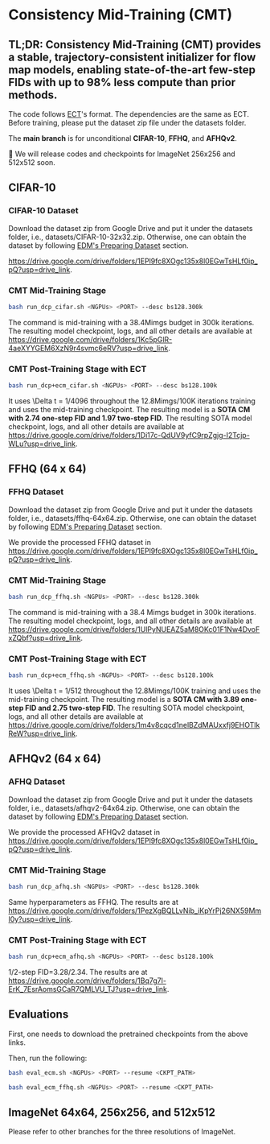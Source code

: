 # Consistency Mid-Training (CMT)

## **TL;DR: Consistency Mid-Training (CMT) provides a stable, trajectory-consistent initializer for flow map models, enabling state-of-the-art few-step FIDs with up to 98% less compute than prior methods.**

The code follows [ECT](https://github.com/locuslab/ect/)'s format. The dependencies are the same as ECT. Before training, please put the dataset zip file under the datasets folder.

The **main branch** is for unconditional **CIFAR-10**, **FFHQ**, and **AFHQv2**.

🔔 We will release codes and checkpoints for ImageNet 256x256 and 512x512 soon.

## CIFAR-10

### CIFAR-10 Dataset

Download the dataset zip from Google Drive and put it under the datasets folder, i.e., datasets/CIFAR-10-32x32.zip. Otherwise, one can obtain the dataset by following [EDM's Preparing Dataset](https://github.com/NVlabs/edm#preparing-datasets) section.

https://drive.google.com/drive/folders/1EPl9fc8XOgc135x8l0EGwTsHLf0ip_pQ?usp=drive_link.

### CMT Mid-Training Stage

```bash
bash run_dcp_cifar.sh <NGPUs> <PORT> --desc bs128.300k
```

The command is mid-training with a 38.4Mimgs budget in 300k iterations. The resulting model checkpoint, logs, and all other details are available at https://drive.google.com/drive/folders/1Kc5pGlR-4aeXYYGEM6XzN9r4svmc6eRV?usp=drive_link.

### CMT Post-Training Stage with ECT

```bash
bash run_dcp+ecm_cifar.sh <NGPUs> <PORT> --desc bs128.100k
```

It uses \Delta t = 1/4096 throughout the 12.8Mimgs/100K iterations training and uses the mid-training checkpoint. The resulting model is a **SOTA CM with 2.74 one-step FID and 1.97 two-step FID**. The resulting SOTA model checkpoint, logs, and all other details are available at https://drive.google.com/drive/folders/1Di17c-QdUV9yfC9rpZgjg-I2Tcjp-WLu?usp=drive_link.


## FFHQ (64 x 64)

### FFHQ Dataset

Download the dataset zip from Google Drive and put it under the datasets folder, i.e., datasets/ffhq-64x64.zip. Otherwise, one can obtain the dataset by following [EDM's Preparing Dataset](https://github.com/NVlabs/edm#preparing-datasets) section.

We provide the processed FFHQ dataset in https://drive.google.com/drive/folders/1EPl9fc8XOgc135x8l0EGwTsHLf0ip_pQ?usp=drive_link.

### CMT Mid-Training Stage

```bash
bash run_dcp_ffhq.sh <NGPUs> <PORT> --desc bs128.300k
```

The command is mid-training with a 38.4 Mimgs budget in 300k iterations. The resulting model checkpoint, logs, and all other details are available at https://drive.google.com/drive/folders/1UlPyNUEAZ5aM8OKc01F1Nw4DvoFxZQbf?usp=drive_link.

### CMT Post-Training Stage with ECT

```bash
bash run_dcp+ecm_ffhq.sh <NGPUs> <PORT> --desc bs128.100k
```

It uses \Delta t = 1/512 throughout the 12.8Mimgs/100K training and uses the mid-training checkpoint. The resulting model is a **SOTA CM with 3.89 one-step FID and 2.75 two-step FID**. The resulting SOTA model checkpoint, logs, and all other details are available at https://drive.google.com/drive/folders/1m4v8cqcd1nelBZdMAUxxfj9EHOTlkReW?usp=drive_link.


## AFHQv2 (64 x 64)

### AFHQ Dataset

Download the dataset zip from Google Drive and put it under the datasets folder, i.e., datasets/afhqv2-64x64.zip. Otherwise, one can obtain the dataset by following [EDM's Preparing Dataset](https://github.com/NVlabs/edm#preparing-datasets) section.

We provide the processed AFHQv2 dataset in https://drive.google.com/drive/folders/1EPl9fc8XOgc135x8l0EGwTsHLf0ip_pQ?usp=drive_link.

### CMT Mid-Training Stage

```bash
bash run_dcp_afhq.sh <NGPUs> <PORT> --desc bs128.300k
```

Same hyperparameters as FFHQ. The results are at https://drive.google.com/drive/folders/1PezXgBQLLvNib_iKpYrPj26NX59Mml0y?usp=drive_link.

### CMT Post-Training Stage with ECT

```bash
bash run_dcp+ecm_afhq.sh <NGPUs> <PORT> --desc bs128.100k
```

1/2-step FID=3.28/2.34. The results are at https://drive.google.com/drive/folders/1Bq7g7l-ErK_7EsrAomsGCaR7QMLVU_TJ?usp=drive_link.

## Evaluations

First, one needs to download the pretrained checkpoints from the above links.

Then, run the following:

```bash
bash eval_ecm.sh <NGPUs> <PORT> --resume <CKPT_PATH>
```

```bash 
bash eval_ecm_ffhq.sh <NGPUs> <PORT> --resume <CKPT_PATH>
```

## ImageNet 64x64, 256x256, and 512x512

Please refer to other branches for the three resolutions of ImageNet.











